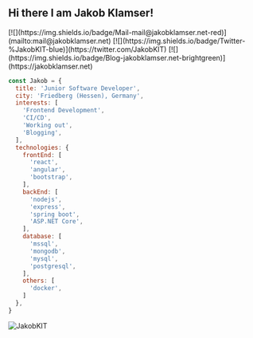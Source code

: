 <h2> Hi there I am Jakob Klamser! </h2>
[![](https://img.shields.io/badge/Mail-mail@jakobklamser.net-red)](mailto:mail@jakobklamser.net)
[![](https://img.shields.io/badge/Twitter-%JakobKIT-blue)](https://twitter.com/JakobKIT)
[![](https://img.shields.io/badge/Blog-jakobklamser.net-brightgreen)](https://jakobklamser.net)


```javascript
const Jakob = {
  title: 'Junior Software Developer',
  city: 'Friedberg (Hessen), Germany',
  interests: [
    'Frontend Development',
    'CI/CD',
    'Working out',
    'Blogging',
  ],
  technologies: {
    frontEnd: [
      'react',
      'angular',
      'bootstrap',
    ],
    backEnd: [
      'nodejs',
      'express',
      'spring boot',
      'ASP.NET Core',
    ],
    database: [
      'mssql',
      'mongodb',
      'mysql',
      'postgresql',
    ],
    others: [
      'docker',
    ]
  },
}
```
<p align="left">
  <img src="https://github-readme-stats.vercel.app/api?username=JakobKIT&show_icons=true" alt="JakobKIT" /> 
</p>